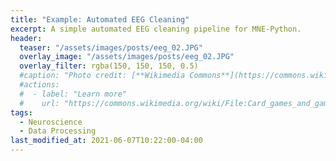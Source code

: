 ```yaml
---
title: "Example: Automated EEG Cleaning"
excerpt: A simple automated EEG cleaning pipeline for MNE-Python.
header:
  teaser: "/assets/images/posts/eeg_02.JPG"
  overlay_image: "/assets/images/posts/eeg_02.JPG"
  overlay_filter: rgba(150, 150, 150, 0.5)
  #caption: "Photo credit: [**Wikimedia Commons**](https://commons.wikimedia.org/wiki/)"
  #actions:
  #  - label: "Learn more"
  #    url: "https://commons.wikimedia.org/wiki/File:Card_games_and_game_tokens_01.jpg"
tags:
  - Neuroscience
  - Data Processing
last_modified_at: 2021-06-07T10:22:00-04:00
---
```


<style>
iframe{height:8500px !important;}
</style>

<script src="https://gist.github.com/DiGyt/a0a4294217b67e636318f48bc51cdacc.js"></script>
